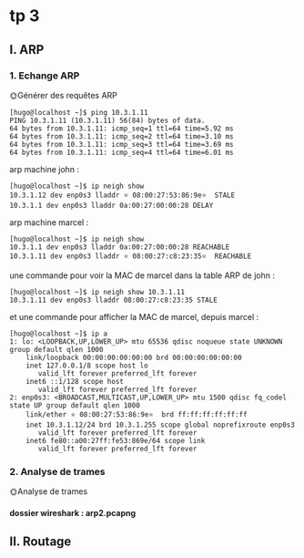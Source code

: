 # tp 3

## I. ARP

### 1. Echange ARP

🌞Générer des requêtes ARP

```
[hugo@localhost ~]$ ping 10.3.1.11
PING 10.3.1.11 (10.3.1.11) 56(84) bytes of data.
64 bytes from 10.3.1.11: icmp_seq=1 ttl=64 time=5.92 ms
64 bytes from 10.3.1.11: icmp_seq=2 ttl=64 time=3.10 ms
64 bytes from 10.3.1.11: icmp_seq=3 ttl=64 time=3.69 ms
64 bytes from 10.3.1.11: icmp_seq=4 ttl=64 time=6.01 ms
```

arp machine john : 

```
[hugo@localhost ~]$ ip neigh show
10.3.1.12 dev enp0s3 lladdr ⭐ 08:00:27:53:86:9e⭐  STALE
10.3.1.1 dev enp0s3 lladdr 0a:00:27:00:00:28 DELAY
```

arp machine marcel :

```
[hugo@localhost ~]$ ip neigh show
10.3.1.1 dev enp0s3 lladdr 0a:00:27:00:00:28 REACHABLE
10.3.1.11 dev enp0s3 lladdr ⭐ 08:00:27:c8:23:35⭐  REACHABLE
```

une commande pour voir la MAC de marcel dans la table ARP de john :

```
[hugo@localhost ~]$ ip neigh show 10.3.1.11
10.3.1.11 dev enp0s3 lladdr 08:00:27:c8:23:35 STALE
```

et une commande pour afficher la MAC de marcel, depuis marcel :

```
[hugo@localhost ~]$ ip a
1: lo: <LOOPBACK,UP,LOWER_UP> mtu 65536 qdisc noqueue state UNKNOWN group default qlen 1000
    link/loopback 00:00:00:00:00:00 brd 00:00:00:00:00:00
    inet 127.0.0.1/8 scope host lo
       valid_lft forever preferred_lft forever
    inet6 ::1/128 scope host
       valid_lft forever preferred_lft forever
2: enp0s3: <BROADCAST,MULTICAST,UP,LOWER_UP> mtu 1500 qdisc fq_codel state UP group default qlen 1000
    link/ether ⭐ 08:00:27:53:86:9e⭐  brd ff:ff:ff:ff:ff:ff
    inet 10.3.1.12/24 brd 10.3.1.255 scope global noprefixroute enp0s3
       valid_lft forever preferred_lft forever
    inet6 fe80::a00:27ff:fe53:869e/64 scope link
       valid_lft forever preferred_lft forever
```
### 2. Analyse de trames

🌞Analyse de trames

#### dossier wireshark : arp2.pcapng

## II. Routage


